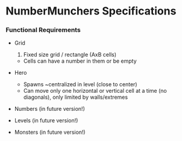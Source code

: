 NumberMunchers Specifications
===

### Functional Requirements
- Grid
  1. Fixed size grid / rectangle (AxB cells)
  - Cells can have a number in them or be empty


- Hero
  - Spawns ~centralized in level (close to center)
  - Can move only one horizontal or vertical cell at a time (no diagonals), only limited by walls/extremes
  <!-- - Future Versions:
    - Starts game with X lives
    - Can eat numbers when prompted to -->



- Numbers (in future version!)
  <!-- 1. Randomly generated on level begin
  - Number of correct options in range [X, Y] -->


- Levels (in future version!)
  <!-- 1. Every level has a mathematical proposition (e.g. Multiples of 5) (in future version: equations  3 x 12 = ?)
  - Start with every grid cell populated by a generated number, possibly a correct answer
  - Level ends when hero eats all correct answers -->


- Monsters (in future version!)
  <!-- 1. Monsters enter level at some moment
  - On touching hero, monster kills him
  - Only move one space at a time (periodic moves) -->
